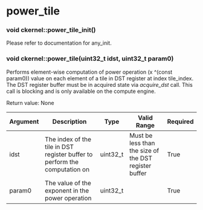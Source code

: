 # power_tile

### void ckernel::power_tile_init()

Please refer to documentation for any_init. 

### void ckernel::power_tile(uint32_t idst, uint32_t param0)

Performs element-wise computation of power operation (x ^(const param0)) value on each element of a tile in DST register at index tile_index. The DST register buffer must be in acquired state via *acquire_dst* call. This call is blocking and is only available on the compute engine.

Return value: None

| Argument      | Description                                                                | Type      | Valid Range                                           | Required       |
|---------------|----------------------------------------------------------------------------|-----------|-------------------------------------------------------|----------------|
| idst          | The index of the tile in DST register buffer to perform the computation on | uint32_t  | Must be less than the size of the DST register buffer | True           |
| param0        | The value of the exponent in the power operation                           | uint32_t  |                                                       | True           |
